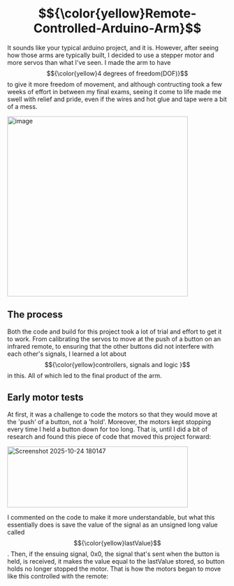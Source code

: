 # $${\color{yellow}Remote-Controlled-Arduino-Arm}$$
It sounds like your typical arduino project, and it is. However, after seeing how those arms are typically built, I decided to use a stepper motor and more servos than what I've seen. 
I made the arm to have $${\color{yellow}4 degrees of freedom(DOF)}$$ to give it more freedom of movement, and although contructing took a few weeks of effort in between my final exams, seeing it come to life made me swell with relief and pride, even if the wires and hot glue and tape were a bit of a mess.

<img width="413" height="413" alt="image" src="https://github.com/user-attachments/assets/955e391d-15c2-4b4b-ab5b-bf5e189fe6c5" />

## The process 
Both the code and build for this project took a lot of trial and effort to get it to work. From calibrating the servos to move at the push of a button on an infrared remote, to ensuring that the other buttons did not interfere with each other's signals, I learned a lot about $${\color{yellow}controllers, signals and logic }$$ in this. All of which led to the final product of the arm. 

## Early motor tests
At first, it was a challenge to code the motors so that they would move at the 'push' of a button, not a 'hold'. Moreover, the motors kept stopping every time I held a button down for too long. That is, until I did a bit of research and found this piece of code that moved this project forward: 

<img width="413" height="140" alt="Screenshot 2025-10-24 180147" src="https://github.com/user-attachments/assets/f06f15e8-43b3-4468-a1d3-8509d3dbbd02" />

I commented on the code to make it more understandable, but what this essentially does is save the value of the signal as an unsigned long value called $${\color{yellow}lastValue}$$ . Then, if the ensuing signal, 0x0, the signal that's sent when the button is held, is received, it makes the value equal to the lastValue stored, so button holds no longer stopped the motor. That is how the motors began to move like this controlled with the remote: 





